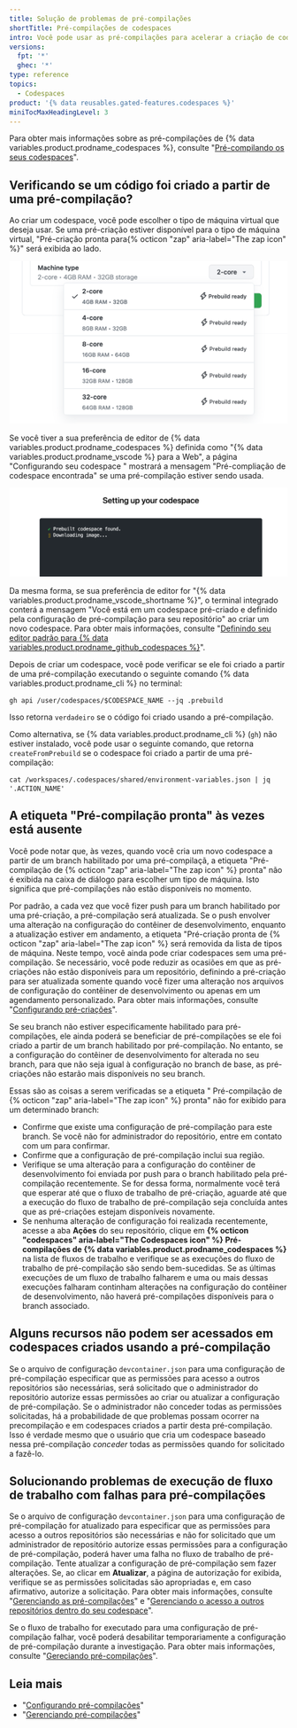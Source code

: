 ```yaml
---
title: Solução de problemas de pré-compilações
shortTitle: Pré-compilações de codespaces
intro: Você pode usar as pré-compilações para acelerar a criação de codespaces. Este artigo fornece etapas de solução de problemas para problemas comuns com pré-compilações.
versions:
  fpt: '*'
  ghec: '*'
type: reference
topics:
  - Codespaces
product: '{% data reusables.gated-features.codespaces %}'
miniTocMaxHeadingLevel: 3
---
```


Para obter mais informações sobre as pré-compilações de {% data variables.product.prodname_codespaces %}, consulte "[Pré-compilando os seus codespaces](/codespaces/prebuilding-your-codespaces)".

## Verificando se um código foi criado a partir de uma pré-compilação?

Ao criar um codespace, você pode escolher o tipo de máquina virtual que deseja usar. Se uma pré-criação estiver disponível para o tipo de máquina virtual, "Pré-criação pronta para{% octicon "zap" aria-label="The zap icon" %}" será exibida ao lado.

![Uma lista dos tipos de máquina disponíveis](/assets/images/help/codespaces/choose-custom-machine-type.png)

Se você tiver a sua preferência de editor de {% data variables.product.prodname_codespaces %} definida como "{% data variables.product.prodname_vscode %} para a Web", a página "Configurando seu codespace " mostrará a mensagem "Pré-compliação de codespace encontrada" se uma pré-compilação estiver sendo usada.

![A mensagem "codespaces da pre-criação encontrados"](/assets/images/help/codespaces/prebuilt-codespace-found.png)

Da mesma forma, se sua preferência de editor for "{% data variables.product.prodname_vscode_shortname %}", o terminal integrado conterá a mensagem "Você está em um codespace pré-criado e definido pela configuração de pré-compilação para seu repositório" ao criar um novo codespace. Para obter mais informações, consulte "[Definindo seu editor padrão para {% data variables.product.prodname_github_codespaces %}](/codespaces/customizing-your-codespace/setting-your-default-editor-for-github-codespaces)".

Depois de criar um codespace, você pode verificar se ele foi criado a partir de uma pré-compilação executando o seguinte comando {% data variables.product.prodname_cli %} no terminal:

```shell{:copy}
gh api /user/codespaces/$CODESPACE_NAME --jq .prebuild
```

Isso retorna `verdadeiro` se o código foi criado usando a pré-compilação.

Como alternativa, se {% data variables.product.prodname_cli %} (`gh`) não estiver instalado, você pode usar o seguinte comando, que retorna `createFromPrebuild` se o codespace foi criado a partir de uma pré-compilação:

```shell{:copy}
cat /workspaces/.codespaces/shared/environment-variables.json | jq '.ACTION_NAME'
```

## A etiqueta "Pré-compilação pronta" às vezes está ausente

Você pode notar que, às vezes, quando você cria um novo codespace a partir de um branch habilitado por uma pré-compilaçã, a etiqueta "Pré-compilação de {% octicon "zap" aria-label="The zap icon" %} pronta" não é exibida na caixa de diálogo para escolher um tipo de máquina. Isto significa que pré-compilações não estão disponíveis no momento.

Por padrão, a cada vez que você fizer push para um branch habilitado por uma pré-criação, a pré-compilação será atualizada. Se o push envolver uma alteração na configuração do contêiner de desenvolvimento, enquanto a atualização estiver em andamento, a etiqueta "Pré-criação pronta de {% octicon "zap" aria-label="The zap icon" %} será removida da lista de tipos de máquina. Neste tempo, você ainda pode criar codespaces sem uma pré-compilação. Se necessário, você pode reduzir as ocasiões em que as pré-criações não estão disponíveis para um repositório, definindo a pré-criação para ser atualizada somente quando você fizer uma alteração nos arquivos de configuração do contêiner de desenvolvimento ou apenas em um agendamento personalizado. Para obter mais informações, consulte "[Configurando pré-criações](/codespaces/prebuilding-your-codespaces/configuring-prebuilds#configuring-a-prebuild)".

Se seu branch não estiver especificamente habilitado para pré-compilações, ele ainda poderá se beneficiar de pré-compilações se ele foi criado a partir de um branch habilitado por pré-compilação. No entanto, se a configuração do contêiner de desenvolvimento for alterada no seu branch, para que não seja igual à configuração no branch de base, as pré-criações não estarão mais disponíveis no seu branch.

Essas são as coisas a serem verificadas se a etiqueta " Pré-compilação de {% octicon "zap" aria-label="The zap icon" %} pronta" não for exibido para um determinado branch:

* Confirme que existe uma configuração de pré-compilação para este branch. Se você não for administrador do repositório, entre em contato com um para confirmar.
* Confirme que a configuração de pré-compilação inclui sua região.
* Verifique se uma alteração para a configuração do contêiner de desenvolvimento foi enviada por push para o branch habilitado pela pré-compilação recentemente. Se for dessa forma, normalmente você terá que esperar até que o fluxo de trabalho de pré-criação, aguarde até que a execução do fluxo de trabalho de pré-compilação seja concluída antes que as pré-criações estejam disponíveis novamente.
* Se nenhuma alteração de configuração foi realizada recentemente, acesse a aba **Ações** do seu repositório, clique em **{% octicon "codespaces" aria-label="The Codespaces icon" %} Pré-compilações de {% data variables.product.prodname_codespaces %}** na lista de fluxos de trabalho e verifique se as execuções do fluxo de trabalho de pré-compilação são sendo bem-sucedidas. Se as últimas execuções de um fluxo de trabalho falharem e uma ou mais dessas execuções falharam continham alterações na configuração do contêiner de desenvolvimento, não haverá pré-compilações disponíveis para o branch associado.

## Alguns recursos não podem ser acessados em codespaces criados usando a pré-compilação

Se o arquivo de configuração `devcontainer.json` para uma configuração de pré-compilação especificar que as permissões para acesso a outros repositórios são necessárias, será solicitado que o administrador do repositório autorize essas permissões ao criar ou atualizar a configuração de pré-compilação. Se o administrador não conceder todas as permissões solicitadas, há a probabilidade de que problemas possam ocorrer na precompilação e em codespaces criados a partir desta pré-compilação. Isso é verdade mesmo que o usuário que cria um codespace baseado nessa pré-compilação _conceder_ todas as permissões quando for solicitado a fazê-lo.

## Solucionando problemas de execução de fluxo de trabalho com falhas para pré-compilações

Se o arquivo de configuração `devcontainer.json` para uma configuração de pré-compilação for atualizado para especificar que as permissões para acesso a outros repositórios são necessárias e não for solicitado que um administrador de repositório autorize essas permissões para a configuração de pré-compilação, poderá haver uma falha no fluxo de trabalho de pré-compilação. Tente atualizar a configuração de pré-compilação sem fazer alterações. Se, ao clicar em **Atualizar**, a página de autorização for exibida, verifique se as permissões solicitadas são apropriadas e, em caso afirmativo, autorize a solicitação. Para obter mais informações, consulte "[Gerenciando as pré-compilações](/codespaces/prebuilding-your-codespaces/managing-prebuilds#editing-a-prebuild-configuration)" e "[Gerenciando o acesso a outros repositórios dentro do seu codespace](/codespaces/managing-your-codespaces/managing-repository-access-for-your-codespaces#setting-additional-repository-permissions)".

Se o fluxo de trabalho for executado para uma configuração de pré-compilação falhar, você poderá desabilitar temporariamente a configuração de pré-compilação durante a investigação. Para obter mais informações, consulte "[Gereciando pré-compilações](/codespaces/prebuilding-your-codespaces/managing-prebuilds#disabling-a-prebuild-configuration)".

## Leia mais

- "[Configurando pré-compilações](/codespaces/prebuilding-your-codespaces/configuring-prebuilds)"
- "[Gerenciando pré-compilações](/codespaces/prebuilding-your-codespaces/managing-prebuilds)"
